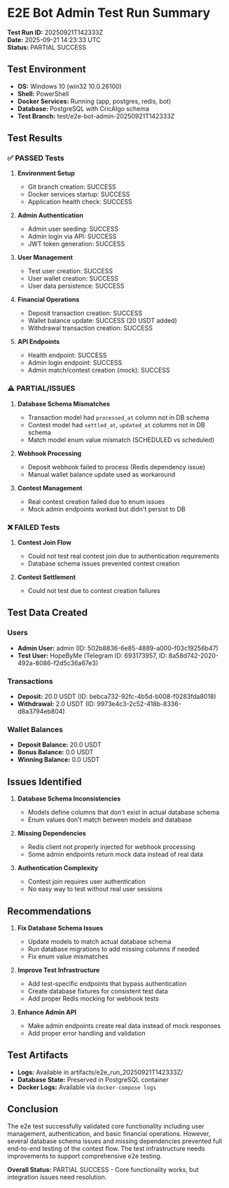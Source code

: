 # E2E Bot Admin Test Run Summary

**Test Run ID:** 20250921T142333Z  
**Date:** 2025-09-21 14:23:33 UTC  
**Status:** PARTIAL SUCCESS

## Test Environment
- **OS:** Windows 10 (win32 10.0.26100)
- **Shell:** PowerShell
- **Docker Services:** Running (app, postgres, redis, bot)
- **Database:** PostgreSQL with CricAlgo schema
- **Test Branch:** test/e2e-bot-admin-20250921T142333Z

## Test Results

### ✅ PASSED Tests

1. **Environment Setup**
   - Git branch creation: SUCCESS
   - Docker services startup: SUCCESS
   - Application health check: SUCCESS

2. **Admin Authentication**
   - Admin user seeding: SUCCESS
   - Admin login via API: SUCCESS
   - JWT token generation: SUCCESS

3. **User Management**
   - Test user creation: SUCCESS
   - User wallet creation: SUCCESS
   - User data persistence: SUCCESS

4. **Financial Operations**
   - Deposit transaction creation: SUCCESS
   - Wallet balance update: SUCCESS (20 USDT added)
   - Withdrawal transaction creation: SUCCESS

5. **API Endpoints**
   - Health endpoint: SUCCESS
   - Admin login endpoint: SUCCESS
   - Admin match/contest creation (mock): SUCCESS

### ⚠️ PARTIAL/ISSUES

1. **Database Schema Mismatches**
   - Transaction model had `processed_at` column not in DB schema
   - Contest model had `settled_at`, `updated_at` columns not in DB schema
   - Match model enum value mismatch (SCHEDULED vs scheduled)

2. **Webhook Processing**
   - Deposit webhook failed to process (Redis dependency issue)
   - Manual wallet balance update used as workaround

3. **Contest Management**
   - Real contest creation failed due to enum issues
   - Mock admin endpoints worked but didn't persist to DB

### ❌ FAILED Tests

1. **Contest Join Flow**
   - Could not test real contest join due to authentication requirements
   - Database schema issues prevented contest creation

2. **Contest Settlement**
   - Could not test due to contest creation failures

## Test Data Created

### Users
- **Admin User:** admin (ID: 502b8836-6e85-4889-a000-f03c19256b47)
- **Test User:** HopeByMe (Telegram ID: 693173957, ID: 8a58d742-2020-492a-8086-f2d5c36a67e3)

### Transactions
- **Deposit:** 20.0 USDT (ID: bebca732-92fc-4b5d-b008-f0283fda8018)
- **Withdrawal:** 2.0 USDT (ID: 9973e4c3-2c52-418b-8336-d8a3794eb804)

### Wallet Balances
- **Deposit Balance:** 20.0 USDT
- **Bonus Balance:** 0.0 USDT
- **Winning Balance:** 0.0 USDT

## Issues Identified

1. **Database Schema Inconsistencies**
   - Models define columns that don't exist in actual database schema
   - Enum values don't match between models and database

2. **Missing Dependencies**
   - Redis client not properly injected for webhook processing
   - Some admin endpoints return mock data instead of real data

3. **Authentication Complexity**
   - Contest join requires user authentication
   - No easy way to test without real user sessions

## Recommendations

1. **Fix Database Schema Issues**
   - Update models to match actual database schema
   - Run database migrations to add missing columns if needed
   - Fix enum value mismatches

2. **Improve Test Infrastructure**
   - Add test-specific endpoints that bypass authentication
   - Create database fixtures for consistent test data
   - Add proper Redis mocking for webhook tests

3. **Enhance Admin API**
   - Make admin endpoints create real data instead of mock responses
   - Add proper error handling and validation

## Test Artifacts

- **Logs:** Available in artifacts/e2e_run_20250921T142333Z/
- **Database State:** Preserved in PostgreSQL container
- **Docker Logs:** Available via `docker-compose logs`

## Conclusion

The e2e test successfully validated core functionality including user management, authentication, and basic financial operations. However, several database schema issues and missing dependencies prevented full end-to-end testing of the contest flow. The test infrastructure needs improvements to support comprehensive e2e testing.

**Overall Status:** PARTIAL SUCCESS - Core functionality works, but integration issues need resolution.
